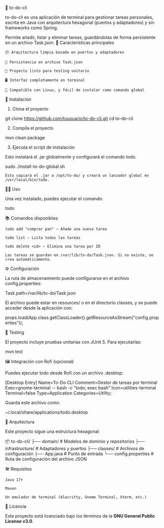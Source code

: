 📌 to-do-cli

to-do-cli es una aplicación de terminal para gestionar tareas personales, escrita en Java con arquitectura hexagonal (puertos y adaptadores) y sin frameworks como Spring.

Permite añadir, listar y eliminar tareas, guardándolas de forma persistente en un archivo Task.json.
🧠 Características principales

    📦 Arquitectura limpia basada en puertos y adaptadores

    💾 Persistencia en archivo Task.json

    🧪 Proyecto listo para testing unitario

    🖥️ Interfaz completamente en terminal

    🐧 Compatible con Linux, y fácil de instalar como comando global

🚀 Instalación
1. Clona el proyecto

git clone https://github.com/tuusuario/to-do-cli.git
cd to-do-cli

2. Compila el proyecto

mvn clean package

3. Ejecuta el script de instalación

Esto instalará el .jar globalmente y configurará el comando todo.

sudo ./install-to-do-global.sh

    Esto copiará el .jar a /opt/to-do/ y creará un lanzador global en /usr/local/bin/todo.

🧑‍💻 Uso

Una vez instalado, puedes ejecutar el comando:

todo

📚 Comandos disponibles:

    todo add "comprar pan" – Añade una nueva tarea

    todo list – Lista todas las tareas

    todo delete <id> – Elimina una tarea por ID

    Las tareas se guardan en /var/lib/to-do/Task.json. Si no existe, se crea automáticamente.

⚙️ Configuración

La ruta de almacenamiento puede configurarse en el archivo config.properties:

Task.path=/var/lib/to-do/Task.json

El archivo puede estar en resources/ o en el directorio classes, y se puede acceder desde la aplicación con:

props.load(App.class.getClassLoader().getResourceAsStream("config.properties"));

🧪 Testing

El proyecto incluye pruebas unitarias con JUnit 5. Para ejecutarlas:

mvn test

🖼️ Integración con Rofi (opcional)

Puedes ejecutar todo desde Rofi con un archivo .desktop:

[Desktop Entry]
Name=To-Do CLI
Comment=Gestor de tareas por terminal
Exec=gnome-terminal -- bash -c "todo; exec bash"
Icon=utilities-terminal
Terminal=false
Type=Application
Categories=Utility;

Guarda este archivo como:

~/.local/share/applications/todo.desktop

🧱 Arquitectura

Este proyecto sigue una estructura hexagonal:

📦 to-do-cli/
├── domain/               # Modelos de dominio y repositorios
├── infrastructure/       # Adaptadores y puertos
├── classes/              # Archivos de configuración
├── App.java              # Punto de entrada
└── config.properties     # Ruta de configuración del archivo JSON

🛠 Requisitos

    Java 17+

    Maven

    Un emulador de terminal (Alacritty, Gnome Terminal, Xterm, etc.)

📝 Licencia

Este proyecto está licenciado bajo los términos de la **GNU General Public License v3.0**.


